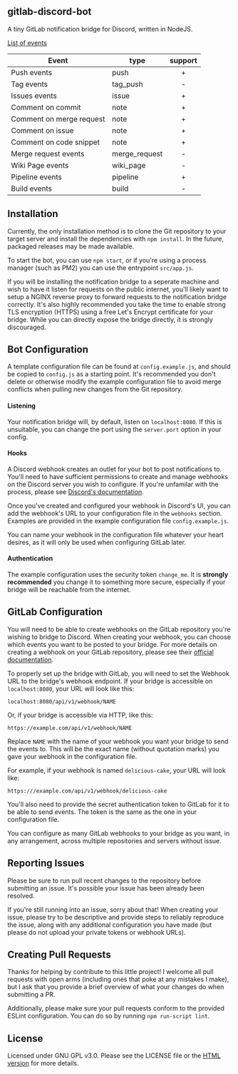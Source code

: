 gitlab-discord-bot
---

A tiny GitLab notification bridge for Discord, written in NodeJS.

[List of events](https://docs.gitlab.com/ce/user/project/integrations/webhooks.html)

| Event                     | type          | support   |
| ------------------------- | ------------- |:---------:|
| Push events               | push          |      +    |
| Tag events                | tag_push      |      -    |
| Issues events             | issue         |      +    |
| Comment on commit         | note          |      +    |
| Comment on merge request  | note          |      +    |
| Comment on issue          | note          |      +    |
| Comment on code snippet   | note          |      +    |
| Merge request events      | merge_request |      -    |
| Wiki Page events          | wiki_page     |      -    |
| Pipeline events           | pipeline      |      +    |
| Build events              | build         |      -    |



## Installation
Currently, the only installation method is to clone the Git repository to your target server and install the dependencies with `npm install`. In the future, packaged releases may be made available.

To start the bot, you can use `npm start`, or if you're using a process manager (such as PM2) you can use the entrypoint `src/app.js`.

If you will be installing the notification bridge to a seperate machine and wish to have it listen for requests on the public internet, you'll likely want to setup a NGINX reverse proxy to forward requests to the notification bridge correctly. It's also highly recommended you take the time to enable strong TLS encryption (HTTPS) using a free Let's Encrypt certificate for your bridge. While you can directly expose the bridge directly, it is strongly discouraged.

## Bot Configuration
A template configuration file can be found at `config.example.js`, and should be copied to `config.js` as a starting point. It's recommended you don't delete or otherwise modify the example configuration file to avoid merge conflicts when pulling new changes from the Git repository.

#### Listening
Your notification bridge will, by default, listen on `localhost:8080`. If this is unsuitable, you can change the port using the `server.port` option in your config.

#### Hooks
A Discord webhook creates an outlet for your bot to post notifications to. You'll need to have sufficient permissions to create and manage webhooks on the Discord server you wish to configure.  If you're unfamilar with the process, please see [Discord's documentation](https://support.discordapp.com/hc/en-us/articles/228383668-Intro-to-Webhooks).

Once you've created and configured your webhook in Discord's UI, you can add the webhook's URL to your configuration file in the `webhooks` section. Examples are provided in the example configuration file `config.example.js`.

You can name your webhook in the configuration file whatever your heart desires, as it will only be used when configuring GitLab later.

#### Authentication
The example configuration uses the security token `change_me`. It is **strongly recommended** you change it to something more secure, especially if your bridge will be reachable from the internet.

## GitLab Configuration
You will need to be able to create webhooks on the GitLab repository you're wishing to bridge to Discord. When creating your webhook, you can choose which events you want to be posted to your bridge. For more details on creating a webhook on your GitLab repository, please see their [official documentation](https://docs.gitlab.com/ce/web_hooks/web_hooks.html).

To properly set up the bridge with GitLab, you will need to set the Webhook URL to the bridge's webhook endpoint. If your bridge is accessible on `localhost:8080`, your URL will look like this:

```
localhost:8080/api/v1/webhook/NAME
```

Or, if your bridge is accessible via HTTP, like this:

```
https://example.com/api/v1/webhook/NAME
```

Replace `NAME` with the name of your webhook you want your bridge to send the events to. This will be the exact name (without quotation marks) you gave your webhook in the configuration file.

For example, if your webhook is named `delicious-cake`, your URL will look like:

```
https:///example.com/api/v1/webhook/delicious-cake
```

You'll also need to provide the secret authentication token to GitLab for it to be able to send events. The token is the same as the one in your configuration file.

You can configure as many GitLab webhooks to your bridge as you want, in any arrangement, across multiple repositories and servers without issue.

## Reporting Issues
Please be sure to run pull recent changes to the repository before submitting an issue. It's possible your issue has been already been resolved.

If you're still running into an issue, sorry about that! When creating your issue, please try to be descriptive and provide steps to reliably reproduce the issue, along with any additional configuration you have made (but please do not upload your private tokens or webhook URLs).

## Creating Pull Requests
Thanks for helping by contribute to this little project! I welcome all pull requests with open arms (including ones that poke at any mistakes I make), but I ask that you provide a brief overview of what your changes do when submitting a PR.

Additionally, please make sure your pull requests conform to the provided ESLint configuration. You can do so by running `npm run-script lint`.

## License
Licensed under GNU GPL v3.0. Please see the LICENSE file or the [HTML version](https://www.gnu.org/licenses/gpl-3.0.html) for more details.
